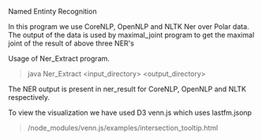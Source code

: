 Named Entinty Recognition  

In this program we use CoreNLP, OpenNLP and NLTK Ner over Polar data.   
The output of the data is used by maximal_joint program to get the maximal joint of the result of above three NER's

Usage of Ner_Extract program. 

>java Ner_Extract \<input_directory\> \<output_directory\>

The NER output is present in ner_result for CoreNLP, OpenNLP and NLTK respectively. 

To view the visualization we have used D3 venn.js which uses  lastfm.jsonp 
> /node_modules/venn.js/examples/intersection_tooltip.html
